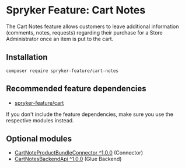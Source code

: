 # Spryker Feature: Cart Notes

The Cart Notes feature allows customers to leave additional information (comments, notes, requests) regarding their purchase for a Store Administrator once an item is put to the cart.

## Installation

```
composer require spryker-feature/cart-notes
```

## Recommended feature dependencies
- [spryker-feature/cart](https://github.com/spryker-feature/cart)

If you don't include the feature dependencies, make sure you use the respective modules instead.

## Optional modules
- [CartNoteProductBundleConnector ^1.0.0](https://github.com/spryker/cart-note-product-bundle-connector) (Connector)
- [CartNotesBackendApi ^1.0.0](https://github.com/spryker/cart-notes-backend-api) (Glue Backend)

